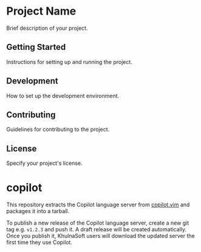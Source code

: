 # Project Name

Brief description of your project.

## Getting Started
Instructions for setting up and running the project.

## Development
How to set up the development environment.

## Contributing
Guidelines for contributing to the project.

## License
Specify your project's license.

# copilot

This repository extracts the Copilot language server from [copilot.vim](https://github.com/github/copilot.vim) and packages it into a tarball.

To publish a new release of the Copilot language server, create a new git tag e.g. `v1.2.3` and push it. A draft release will be created automatically. Once you publish it, KhulnaSoft users will download the updated server the first time they use Copilot.
